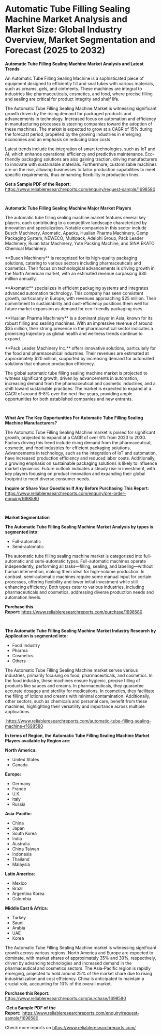 <p><h1>Automatic Tube Filling Sealing Machine Market Analysis and Market Size: Global Industry Overview, Market Segmentation and Forecast (2025 to 2032)</h1></p><p><strong>Automatic Tube Filling Sealing Machine Market Analysis and Latest Trends</strong></p>
<p><p>An Automatic Tube Filling Sealing Machine is a sophisticated piece of equipment designed to efficiently fill and seal tubes with various materials, such as creams, gels, and ointments. These machines are integral to industries like pharmaceuticals, cosmetics, and food, where precise filling and sealing are critical for product integrity and shelf life.</p><p>The Automatic Tube Filling Sealing Machine Market is witnessing significant growth driven by the rising demand for packaged products and advancements in technology. Increased focus on automation and efficiency in manufacturing processes is steering companies toward the adoption of these machines. The market is expected to grow at a CAGR of 15% during the forecast period, propelled by the growing industries in emerging economies and an emphasis on reducing labor costs.</p><p>Latest trends include the integration of smart technologies, such as IoT and AI, which enhance operational efficiency and predictive maintenance. Eco-friendly packaging solutions are also gaining traction, driving manufacturers to innovate with sustainable materials. Furthermore, customizable machines are on the rise, allowing businesses to tailor production capabilities to meet specific requirements, thus enhancing flexibility in production lines.</p></p>
<p><strong>Get a Sample PDF of the Report:&nbsp;</strong> <a href="https://www.reliableresearchreports.com/enquiry/request-sample/1698580?utm_campaign=2002&utm_medium=2&utm_source=Github&utm_content=ia&utm_term=09012025&utm_id=automatic-tube-filling-sealing-machine">https://www.reliableresearchreports.com/enquiry/request-sample/1698580</a></p>
<p>&nbsp;</p>
<p><strong>Automatic Tube Filling Sealing Machine Major Market Players</strong></p>
<p><p>The automatic tube filling sealing machine market features several key players, each contributing to a competitive landscape characterized by innovation and specialization. Notable companies in this sector include Busch Machinery, Axomatic, Apacks, Hualian Pharma Machinery, Gemp Packaging System, NEWECO, Multipack, Adelphi Group, Pack Leader Machinery, Ruian Istar Machinery, Yute Packing Machine, and SINA EKATO Chemical Machinery.</p><p>**Busch Machinery** is recognized for its high-quality packaging solutions, catering to various sectors including pharmaceuticals and cosmetics. Their focus on technological advancements is driving growth in the North American market, with an estimated revenue surpassing $30 million annually.</p><p>**Axomatic** specializes in efficient packaging systems and integrates advanced automation technology. This company has seen consistent growth, particularly in Europe, with revenues approaching $25 million. Their commitment to sustainability and cost-efficiency positions them well for future market expansion as demand for eco-friendly packaging rises.</p><p>**Hualian Pharma Machinery** is a dominant player in Asia, known for its robust filling and sealing machines. With an impressive revenue of around $35 million, their strong presence in the pharmaceutical sector indicates a promising trajectory as global health and wellness trends continue to expand.</p><p>**Pack Leader Machinery Inc.** offers innovative solutions, particularly for the food and pharmaceutical industries. Their revenues are estimated at approximately $20 million, supported by increasing demand for automated solutions that enhance production efficiency.</p><p>The global automatic tube filling sealing machine market is projected to witness significant growth, driven by advancements in automation, increasing demand from the pharmaceutical and cosmetic industries, and a shift toward sustainable practices. The market is expected to expand at a CAGR of around 6-8% over the next five years, providing ample opportunities for both established companies and new entrants.</p></p>
<p>&nbsp;</p>
<p><strong>What Are The Key Opportunities For Automatic Tube Filling Sealing Machine Manufacturers?</strong></p>
<p><p>The Automatic Tube Filling Sealing Machine market is poised for significant growth, projected to expand at a CAGR of over 6% from 2023 to 2030. Factors driving this trend include rising demand from the pharmaceutical, cosmetic, and food industries for efficient packaging solutions. Advancements in technology, such as the integration of IoT and automation, have increased production efficiency and reduced labor costs. Additionally, a growing emphasis on sustainable packaging solutions is likely to influence market dynamics. Future outlook indicates a steady rise in investment, with key players focusing on product innovation and expanding their global footprint to meet diverse consumer needs.</p></p>
<p><strong>Inquire or Share Your Questions If Any Before Purchasing This Report:</strong> <a href="https://www.reliableresearchreports.com/enquiry/pre-order-enquiry/1698580?utm_campaign=2002&utm_medium=2&utm_source=Github&utm_content=ia&utm_term=09012025&utm_id=automatic-tube-filling-sealing-machine">https://www.reliableresearchreports.com/enquiry/pre-order-enquiry/1698580</a></p>
<p>&nbsp;</p>
<p><strong>Market Segmentation</strong></p>
<p><strong>The Automatic Tube Filling Sealing Machine Market Analysis by types is segmented into:</strong></p>
<p><ul><li>Full-automatic</li><li>Semi-automatic</li></ul></p>
<p><p>The automatic tube filling sealing machine market is categorized into full-automatic and semi-automatic types. Full-automatic machines operate independently, performing all tasks—filling, sealing, and labeling—without human intervention, making them ideal for high-volume production. In contrast, semi-automatic machines require some manual input for certain processes, offering flexibility and lower initial investment while still enhancing efficiency. Both types cater to various industries, including pharmaceuticals and cosmetics, addressing diverse production needs and automation levels.</p></p>
<p><strong>Purchase this Report:&nbsp;</strong><a href="https://www.reliableresearchreports.com/purchase/1698580?utm_campaign=2002&utm_medium=2&utm_source=Github&utm_content=ia&utm_term=09012025&utm_id=automatic-tube-filling-sealing-machine">https://www.reliableresearchreports.com/purchase/1698580</a></p>
<p>&nbsp;</p>
<p><strong>The Automatic Tube Filling Sealing Machine Market Industry Research by Application is segmented into:</strong></p>
<p><ul><li>Food Industry</li><li>Pharma</li><li>Cosmetics</li><li>Others</li></ul></p>
<p><p>The Automatic Tube Filling Sealing Machine market serves various industries, primarily focusing on food, pharmaceuticals, and cosmetics. In the food industry, these machines ensure hygienic, precise filling of products like sauces and creams. In pharmaceuticals, they guarantee accurate dosages and sterility for medications. In cosmetics, they facilitate the filling of lotions and creams with minimal contamination. Additionally, other sectors, such as chemicals and personal care, benefit from these machines, highlighting their versatility and importance across multiple applications.</p></p>
<p><a href="https://www.reliableresearchreports.com/automatic-tube-filling-sealing-machine-r1698580?utm_campaign=2002&utm_medium=2&utm_source=Github&utm_content=ia&utm_term=09012025&utm_id=automatic-tube-filling-sealing-machine">&nbsp;https://www.reliableresearchreports.com/automatic-tube-filling-sealing-machine-r1698580</a></p>
<p><strong>In terms of Region, the Automatic Tube Filling Sealing Machine Market Players available by Region are:</strong></p>
<p>
    <p> <strong> North America: </strong>
        <ul>
            <li>United States</li>
            <li>Canada</li>
        </ul>
        </p> 
    <p> <strong> Europe: </strong>
        <ul>
            <li>Germany</li>
            <li>France</li>
            <li>U.K.</li>
            <li>Italy</li>
            <li>Russia</li>
        </ul>
        </p> 
    <p> <strong> Asia-Pacific: </strong>
        <ul>
            <li>China</li>
            <li>Japan</li>
            <li>South Korea</li>
            <li>India</li>
            <li>Australia</li>
            <li>China Taiwan</li>
            <li>Indonesia</li>
            <li>Thailand</li>
            <li>Malaysia</li>
        </ul>
        </p> 
    <p> <strong> Latin America: </strong>
        <ul>
            <li>Mexico</li>
            <li>Brazil</li>
            <li>Argentina Korea</li>
            <li>Colombia</li>
        </ul>
        </p> 
    <p> <strong> Middle East & Africa: </strong>
        <ul>
            <li>Turkey</li>
            <li>Saudi</li>
            <li>Arabia</li>
            <li>UAE</li>
            <li>Korea</li>
        </ul>
    </p>
    </p>
<p><p>The Automatic Tube Filling Sealing Machine market is witnessing significant growth across various regions. North America and Europe are expected to dominate, with market shares of approximately 35% and 30%, respectively, driven by advancing technologies and increased demand in the pharmaceutical and cosmetics sectors. The Asia-Pacific region is rapidly emerging, projected to hold around 25% of the market share due to rising industrialization and cost efficiency. China is anticipated to maintain a crucial role, accounting for 10% of the overall market.</p></p>
<p><strong>Purchase this Report: </strong><a href="https://www.reliableresearchreports.com/purchase/1698580?utm_campaign=2002&utm_medium=2&utm_source=Github&utm_content=ia&utm_term=09012025&utm_id=automatic-tube-filling-sealing-machine">https://www.reliableresearchreports.com/purchase/1698580</a></p>
<p>&nbsp;<strong>Get a Sample PDF of the Report:&nbsp;&nbsp;</strong><a href="https://www.reliableresearchreports.com/enquiry/request-sample/1698580?utm_campaign=2002&utm_medium=2&utm_source=Github&utm_content=ia&utm_term=09012025&utm_id=automatic-tube-filling-sealing-machine">https://www.reliableresearchreports.com/enquiry/request-sample/1698580</a></p>
<p><strong></strong></p>
<p>Check more reports on <a href="https://www.reliableresearchreports.com/?utm_campaign=2002&utm_medium=2&utm_source=Github&utm_content=ia&utm_term=09012025&utm_id=automatic-tube-filling-sealing-machine">https://www.reliableresearchreports.com/</a></p>